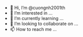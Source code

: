 - 👋 Hi, I’m @cuongnh2001th
- 👀 I’m interested in ...
- 🌱 I’m currently learning ...
- 💞️ I’m looking to collaborate on ...
- 📫 How to reach me ...

<!---
cuongnh2001th/cuongnh2001th is a ✨ special ✨ repository because its `README.md` (this file) appears on your GitHub profile.
You can click the Preview link to take a look at your changes.
--->
